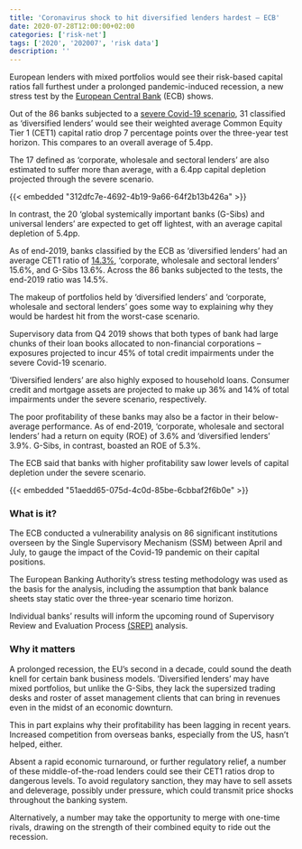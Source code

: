 ```yaml
---
title: 'Coronavirus shock to hit diversified lenders hardest – ECB'
date: 2020-07-28T12:00:00+02:00
categories: ['risk-net']
tags: ['2020', '202007', 'risk data']
description: ''
---
```


European lenders with mixed portfolios would see their risk-based capital ratios fall furthest under a prolonged pandemic-induced recession, a new stress test by the [European Central Bank](https://www.bankingsupervision.europa.eu/press/pr/date/2020/html/ssm.pr200728_annex~d36d893ca2.en.pdf?731039993a2a10392e3b7679d1669fb5) (ECB) shows.

Out of the 86 banks subjected to a [severe Covid-19 scenario](https://www.risk.net/risk-quantum/7660071/severe-covid-recession-could-topple-some-eu-banks), 31 classified as ‘diversified lenders’ would see their weighted average Common Equity Tier 1 (CET1) capital ratio drop 7 percentage points over the three-year test horizon. This compares to an overall average of 5.4pp.

The 17 defined as ‘corporate, wholesale and sectoral lenders’ are also estimated to suffer more than average, with a 6.4pp capital depletion projected through the severe scenario.

{{< embedded "312dfc7e-4692-4b19-9a66-64f2b13b426a" >}}

In contrast, the 20 ‘global systemically important banks (G-Sibs) and universal lenders’ are expected to get off lightest, with an average capital depletion of 5.4pp.

As of end-2019, banks classified by the ECB as ‘diversified lenders’ had an average CET1 ratio of [14.3%](https://www.bankingsupervision.europa.eu/ecb/pub/pdf/ssm.supervisorybankingstatistics_fourth_quarter_2019_202004~4848fcfef2.en.pdf), ‘corporate, wholesale and sectoral lenders’ 15.6%, and G-Sibs 13.6%. Across the 86 banks subjected to the tests, the end-2019 ratio was 14.5%.

The makeup of portfolios held by ‘diversified lenders’ and ‘corporate, wholesale and sectoral lenders’ goes some way to explaining why they would be hardest hit from the worst-case scenario.

Supervisory data from Q4 2019 shows that both types of bank had large chunks of their loan books allocated to non-financial corporations – exposures projected to incur 45% of total credit impairments under the severe Covid-19 scenario.

‘Diversified lenders’ are also highly exposed to household loans. Consumer credit and mortgage assets are projected to make up 36% and 14% of total impairments under the severe scenario, respectively.

The poor profitability of these banks may also be a factor in their below-average performance. As of end-2019, ‘corporate, wholesale and sectoral lenders’ had a return on equity (ROE) of 3.6% and ‘diversified lenders’ 3.9%. G-Sibs, in contrast, boasted an ROE of 5.3%.

The ECB said that banks with higher profitability saw lower levels of capital depletion under the severe scenario.

{{< embedded "51aedd65-075d-4c0d-85be-6cbbaf2f6b0e" >}}

### What is it?

The ECB conducted a vulnerability analysis on 86 significant institutions overseen by the Single Supervisory Mechanism (SSM) between April and July, to gauge the impact of the Covid-19 pandemic on their capital positions.

The European Banking Authority’s stress testing methodology was used as the basis for the analysis, including the assumption that bank balance sheets stay static over the three-year scenario time horizon.

Individual banks’ results will inform the upcoming round of Supervisory Review and Evaluation Process [(SREP)](https://www.bankingsupervision.europa.eu/banking/srep/srep_2019/html/index.en.html) analysis.

### Why it matters

A prolonged recession, the EU’s second in a decade, could sound the death knell for certain bank business models. ‘Diversified lenders’ may have mixed portfolios, but unlike the G-Sibs, they lack the supersized trading desks and roster of asset management clients that can bring in revenues even in the midst of an economic downturn.

This in part explains why their profitability has been lagging in recent years. Increased competition from overseas banks, especially from the US, hasn’t helped, either.

Absent a rapid economic turnaround, or further regulatory relief, a number of these middle-of-the-road lenders could see their CET1 ratios drop to dangerous levels. To avoid regulatory sanction, they may have to sell assets and deleverage, possibly under pressure, which could transmit price shocks throughout the banking system.

Alternatively, a number may take the opportunity to merge with one-time rivals, drawing on the strength of their combined equity to ride out the recession.

